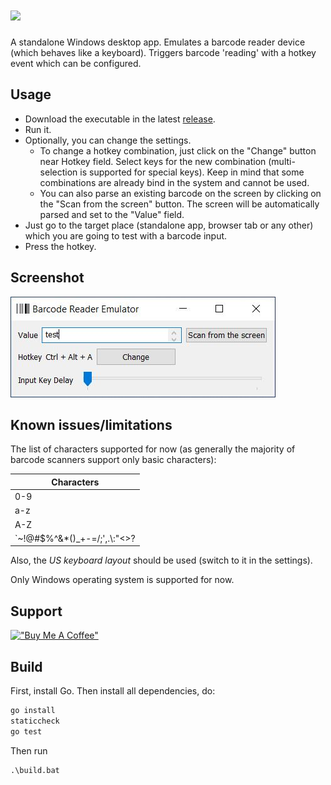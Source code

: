 # [<img src="https://github.com/oxcafedead/barcode-reader-emulator/raw/main/docs/barcode-emulator-logo.png">](https://oxcafedead.github.io/barcode-reader-emulator/)

A standalone Windows desktop app. Emulates a barcode reader device (which behaves like a keyboard). Triggers barcode 'reading' with a hotkey event which can be configured.

## Usage

- Download the executable in the latest [release](https://github.com/oxcafedead/barcode-reader-emulator/releases). 
- Run it.
- Optionally, you can change the settings.
    - To change a hotkey combination, just click on the "Change" button near Hotkey field. Select keys for the new combination (multi-selection is supported for special keys). Keep in mind that some combinations are already bind in the system and cannot be used.
    - You can also parse an existing barcode on the screen by clicking on the "Scan from the screen" button. The screen will be automatically parsed and set to the "Value" field.
- Just go to the target place (standalone app, browser tab or any other) which you are going to test with a barcode input.
- Press the hotkey.

## Screenshot
![Screenshot](docs/screenshot.jpg)

## Known issues/limitations

The list of characters supported for now (as generally the majority of barcode scanners support only basic characters):

| Characters  |
| ------------- |
| 0-9  |
| a-z  |
| A-Z  |
| \`~!@#$%^&*()_+-=&sol;;',.&bsol;:"<>? |

Also, the _US keyboard layout_ should be used (switch to it in the settings).

Only Windows operating system is supported for now.

## Support
[!["Buy Me A Coffee"](https://www.buymeacoffee.com/assets/img/custom_images/orange_img.png)](https://www.buymeacoffee.com/vozhdaenko)

## Build
First, install Go.
Then install all dependencies, do:
```cmd
go install
staticcheck
go test
```
Then run
```
.\build.bat
```
